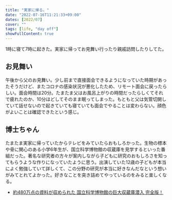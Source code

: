 ```yaml
---
title: "実家に帰る。"
date: "2022-07-16T11:21:33+09:00"
dates: [2022/07]
cover: ""
tags: [life, "day off"]
showFullContent: true
---
```


1時に寝て7時に起きた。実家に帰ってお見舞い行ったり親戚訪問したりしてた。

## お見舞い

午後から父のお見舞い。少し前まで直接面会できるようになっていた時期があったそうだけど、またコロナの感染状況が悪化したため、リモート面会に戻ったらしい。面会時間は20分。たまたま父はお風呂上がりの時間だったらしくてそれで疲れたのか、10分ほどしてそのまま眠ってしまった。もともと父は気管切開していて話せないので起きていても寝ていても面会でやることは変わらない。顔色がよいことは確認できたという感じ。

## 博士ちゃん

たまたま実家に帰っていたからテレビをみていたらおもしろかった。生物の標本や骨に関心のある小学6年生が、国立科学博物館の収蔵庫を見学するといった番組だった。著名な研究者の方々が案内しながら子どもに研究のおもしろさを知ってもらうような作りになっていたように思う。出演していた12歳の子どもが本当によく勉強していて詳しくて、この分野の研究が本当に好きなんだなという想いがみてとれてよかった。好きなことを突き詰めてやっているのをみると楽しくなる。

* [約480万点の資料が収められた 国立科学博物館の巨大収蔵庫潜入 完全版！](https://www.tv-asahi.co.jp/hakasechan/backnumber2/0037/)
